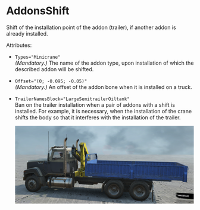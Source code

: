 # AddonsShift

Shift of the installation point of the addon (trailer), if another addon is already installed.

Attributes:

-   `Types="Minicrane"`  
    *(Mandatory.)* The name of the addon type, upon installation of which the described addon will be shifted.


-   `Offset="(0; -0.095; -0.05)"`  
    *(Mandatory.)* An offset of the addon bone when it is installed on a truck.


-   `TrailerNamesBlock="LargeSemitrailerOiltank"`  
    Ban on the trailer installation when a pair of addons with a shift is installed. For example, it is necessary, when the installation of the crane shifts the body so that it interferes with the installation of the trailer.

    ![crane and shifted body](./media/crane_and_shifted_body.png)

